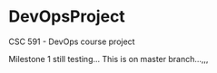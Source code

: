 # DevOpsProject
CSC 591 - DevOps course project

Milestone 1 still testing...
This is on master branch...,,,
